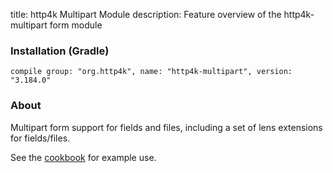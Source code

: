 title: http4k Multipart Module
description: Feature overview of the http4k-multipart form module

### Installation (Gradle)
```compile group: "org.http4k", name: "http4k-multipart", version: "3.184.0"```

### About

Multipart form support for fields and files, including a set of lens extensions for fields/files.

See the [cookbook](/cookbook/multipart_forms/) for example use.
